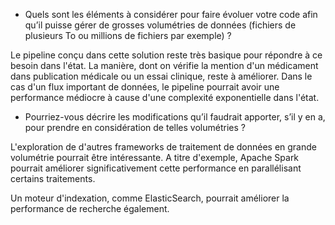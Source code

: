 - Quels sont les éléments à considérer pour faire évoluer votre code afin qu’il puisse gérer de grosses
volumétries de données (fichiers de plusieurs To ou millions de fichiers par exemple) ?

Le pipeline conçu dans cette solution reste très basique pour répondre à ce besoin dans l'état.
La manière, dont on vérifie la mention d'un médicament dans publication médicale ou un essai clinique, reste à améliorer. 
Dans le cas d'un flux important de données, le pipeline pourrait avoir une performance médiocre à cause d'une complexité exponentielle dans l'état. 


- Pourriez-vous décrire les modifications qu’il faudrait apporter, s’il y en a, pour prendre en considération de
telles volumétries ?

L'exploration de d'autres frameworks de traitement de données en grande volumétrie pourrait être intéressante. A titre d'exemple, Apache Spark pourrait améliorer significativement cette performance en parallélisant certains traitements.

Un moteur d'indexation, comme ElasticSearch, pourrait améliorer la performance de recherche également.
